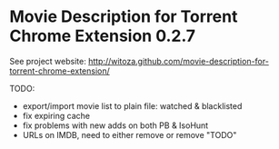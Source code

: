 Movie Description for Torrent Chrome Extension 0.2.7
=============================
See project website: http://witoza.github.com/movie-description-for-torrent-chrome-extension/

TODO:
- export/import movie list to plain file: watched & blacklisted
- fix expiring cache
- fix problems with new adds on both PB & IsoHunt
- URLs on IMDB, need to either remove or remove "TODO"

